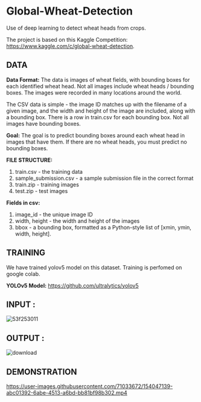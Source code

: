 # Global-Wheat-Detection
Use of deep learning to detect wheat heads from crops.

The project is based on this Kaggle Competition: https://www.kaggle.com/c/global-wheat-detection.

## DATA
**Data Format:** The data is images of wheat fields, with bounding boxes for each identified wheat head. Not all images include wheat heads / bounding boxes. The images were recorded in many locations around the world.

The CSV data is simple - the image ID matches up with the filename of a given image, and the width and height of the image are included, along with a bounding box. There is a row in train.csv for each bounding box. Not all images have bounding boxes.

**Goal:** The goal is to predict bounding boxes around each wheat head in images that have them. If there are no wheat heads, you must predict no bounding boxes.

**FILE STRUCTURE:**

1. train.csv - the training data
2. sample_submission.csv - a sample submission file in the correct format
3. train.zip - training images
4. test.zip - test images

**Fields in csv:**

1. image_id - the unique image ID
2. width, height - the width and height of the images
3. bbox - a bounding box, formatted as a Python-style list of [xmin, ymin, width, height].

## TRAINING
We have trained yolov5 model on this dataset. Training is perfomed on google colab.

**YOLOv5 Model:** https://github.com/ultralytics/yolov5

## INPUT : 
![53f253011](https://user-images.githubusercontent.com/71933031/153757117-372266ab-06eb-47f7-ae7f-ecdb7551cbaf.jpg)

## OUTPUT :
![download](https://user-images.githubusercontent.com/71933031/153757124-c88d0465-3387-4798-98d8-5a39dad766c0.jpg)

## DEMONSTRATION
https://user-images.githubusercontent.com/71033672/154047139-abc01392-6abe-4513-a6bd-bb81bf98b302.mp4
